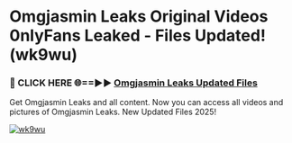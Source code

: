 # Omgjasmin Leaks Original Videos 0nlyFans Leaked - Files Updated! (wk9wu)

<h3>🔴 CLICK HERE 🌐==►► <a href="https://tinyurl.com/2wckxsce" rel="nofollow">Omgjasmin Leaks Updated Files</a></h3>

Get Omgjasmin Leaks and all content. Now you can access all videos and pictures of Omgjasmin Leaks. New Updated Files 2025!

[![wk9wu](https://i.imgur.com/AFduVYN.gif)](https://tinyurl.com/2wckxsce)
